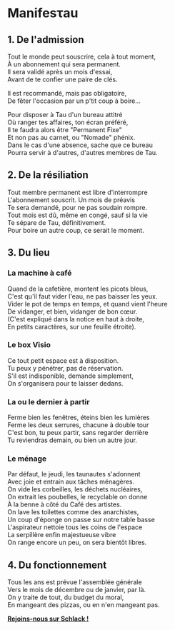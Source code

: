 Manifesτau
==========

## 1. De l'admission

Tout le monde peut souscrire, cela à tout moment,   
À un abonnement qui sera permanent.  
Il sera validé après un mois d'essai,  
Avant de te confier une paire de clés.  

Il est recommandé, mais pas obligatoire,  
De fêter l'occasion par un p'tit coup à boire...

Pour disposer à Tau d'un bureau attitré  
Où ranger tes affaires, ton écran préféré,  
Il te faudra alors être "Permanent Fixe"    
Et non pas au carnet, ou "Nomade" phénix.  
Dans le cas d'une absence, sache que ce bureau  
Pourra servir à d'autres, d'autres membres de Tau.

## 2. De la résiliation

Tout membre permanent est libre d'interrompre  
L'abonnement souscrit. Un mois de préavis  
Te sera demandé, pour ne pas soudain rompre.  
Tout mois est dû, même en congé, sauf si la vie  
Te sépare de Tau, définitivement.  
Pour boire un autre coup, ce serait le moment. 

## 3. Du lieu

### La machine à café

Quand de la cafetière, montent les picots bleus,  
C'est qu'il faut vider l'eau, ne pas baisser les yeux.  
Vider le pot de temps en temps, et quand vient l'heure  
De vidanger, et bien, vidanger de bon cœur.  
(C'est expliqué dans la notice en haut à droite,  
En petits caractères, sur une feuille étroite). 

### Le box Visio

Ce tout petit espace est à disposition.  
Tu peux y pénétrer, pas de réservation.  
S'il est indisponible, demande simplement,  
On s'organisera pour te laisser dedans.

### La ou le dernier à partir

Ferme bien les fenêtres, éteins bien les lumières  
Ferme les deux serrures, chacune à double tour  
C'est bon, tu peux partir, sans regarder derrière  
Tu reviendras demain, ou bien un autre jour.

### Le ménage

Par défaut, le jeudi, les taunautes s'adonnent  
Avec joie et entrain aux tâches ménagères.  
On vide les corbeilles, les déchets nucléaires,  
On extrait les poubelles, le recyclable on donne  
À la benne à côté du Café des artistes.  
On lave les toilettes comme des anarchistes,  
Un coup d'éponge on passe sur notre table basse  
L'aspirateur nettoie tous les coins de l'espace  
La serpillère enfin majestueuse vibre  
On range encore un peu, on sera bientôt libres.

## 4. Du fonctionnement

Tous les ans est prévue l'assemblée générale  
Vers le mois de décembre ou de janvier, par là.  
On y traite de tout, du budget du moral,  
En mangeant des pizzas, ou en n'en mangeant pas.  


**[Rejoins-nous sur Schlack !](https://tau-coworking.slack.com)**
